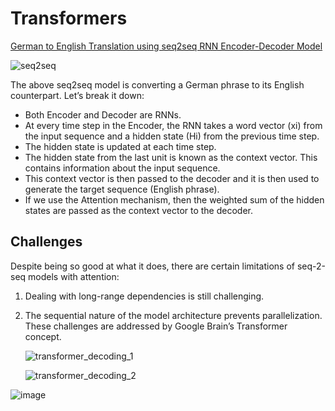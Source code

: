 # Transformers

<ins>German to English Translation using seq2seq RNN Encoder-Decoder Model</ins>

![seq2seq](https://github.com/netgvarun2012/portfolio/assets/93938450/9ec8a368-e96b-49d2-88bb-999b82f8212a)

The above seq2seq model is converting a German phrase to its English counterpart. Let’s break it down:

- Both Encoder and Decoder are RNNs.
- At every time step in the Encoder, the RNN takes a word vector (xi) from the input sequence and a hidden state (Hi) from the previous time step.
- The hidden state is updated at each time step.
- The hidden state from the last unit is known as the context vector. This contains information about the input sequence.
- This context vector is then passed to the decoder and it is then used to generate the target sequence (English phrase).
- If we use the Attention mechanism, then the weighted sum of the hidden states are passed as the context vector to the decoder.

## Challenges
Despite being so good at what it does, there are certain limitations of seq-2-seq models with attention:

1. Dealing with long-range dependencies is still challenging.
2. The sequential nature of the model architecture prevents parallelization. These challenges are addressed by Google Brain’s Transformer concept.

   ![transformer_decoding_1](https://github.com/netgvarun2012/portfolio/assets/93938450/9ee74f17-3515-49d1-ad08-ed01ab88cc18)


   ![transformer_decoding_2](https://github.com/netgvarun2012/portfolio/assets/93938450/87ca8f2c-9335-452e-bd66-8e0050cb0707)


![image](https://github.com/netgvarun2012/portfolio/assets/93938450/b2afbbef-bf66-46e9-a1d7-68e63305c033)



